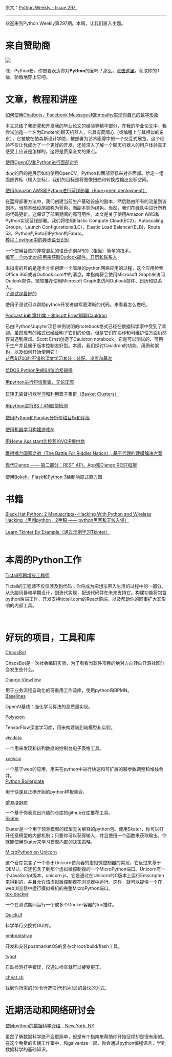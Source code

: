 原文：[Python Weekly - Issue 297 ](http://eepurl.com/cQXCcT)

---

欢迎来到Python Weekly第297期。本周，让我们直入主题。 
  
# 来自赞助商  

[![](https://gallery.mailchimp.com/e2e180baf855ac797ef407fc7/images/6a426b27-541e-4bd7-b621-23ccdc662301.jpg)](http://www.amazon.com/gp/product/B0185367JQ/ref=as_li_tl?ie=UTF8&camp=1789&creative=390957&creativeASIN=B0185367JQ&linkCode=as2&tag=mymerch-20&linkId=OLIXWD4WZ5X6FFHD)

嘿，Python粉，你想要表达你对**Python**的爱吗？那么，[点击这里](http://www.amazon.com/gp/product/B0185367JQ/ref=as_li_tl?ie=UTF8&camp=1789&creative=390957&creativeASIN=B0185367JQ&linkCode=as2&tag=mymerch-20&linkId=OLIXWD4WZ5X6FFHD)，获取你的T恤，骄傲地穿上它吧。
  
  
# 文章，教程和讲座  
  
[如何使用Chatbots，Facebook Messages和Empathy实现你自己的数字形象](https://medium.com/towards-data-science/how-to-make-a-digital-personality-of-yourself-using-chatbots-facebook-and-empathy-8b0c53afa9bd)  

本文总结了我研究和开发我的毕业论文的经验等精华部分，在我的毕业论文中，我尝试创造一个名为Emoter的聊天机器人，它具有同情心（或编程上与其相似的东东），它被放在帕森斯设计学院，被部署为艺术画廊中的一个交互式展览。这个经验不仅让我成为了一个更好的开发，还能深入了解一个聊天机器人的用户体验真正感受上应该是怎样的，这将是贯穿全文的重点。

[使用OpenCV和Python进行面部对齐](http://www.pyimagesearch.com/2017/05/22/face-alignment-with-opencv-and-python/ )  

本文的目的是展示如何使用OpenCV，Python和面部界标来对齐面部。给定一组面部界标（输入坐标），我们的目标是将图像扭曲和转换成输出坐标空间。
  
[使用Amazon AWS和Python进行蓝绿部署（Blue green deployment）](https://medium.com/practo-engineering/blue-green-deployment-on-amazon-aws-38b820518411)  

在蓝绿部署方法中，我们创建当前生产基础设施的副本，然后路由所有的流量到该副本。当前基础设施被称为蓝色，而副本则为绿色。当然，我们在绿队中进行所有的代码更新。这保证了部署期间的高可用性。本文是关于使用Amazon AWS和Python实现蓝绿部署。我们将使用Elastic Compute Cloud(EC2)，Autoscaling Groups，Launch Configurations(LC)，Elastic Load Balancer(ELB)，Route 53，Python的Boto和Python的Fabric。
   
[教程：python中的异步语音识别](https://medium.com/towards-data-science/tutorial-asynchronous-speech-recognition-in-python-b1215d501c64)  

一个使用谷歌的非常混乱的语音识别API的（相当）简单的技术。
   
[编写一个python应用来获取Outlook邮件、日历和联系人](https://docs.microsoft.com/en-us/outlook/rest/python-tutorial)  

本指南的目的是逐步介绍创建一个简单的python网络应用的过程，这个应用检索Office 365或者Outlook.com中的消息。本指南将会使用Microsoft Graph来访问Outlook邮件。微软推荐使用Microsoft Graph来访问Outlook邮件、日历和联系人。
   
[子测试是最好的](https://www.caktusgroup.com/blog/2017/05/29/subtests-are-best/)  

使用子测试可以帮助python开发者编写更清晰的代码。来看看怎么做吧。
  
[Podcast.__init__ 第111集 - 和Scott Ernst聊聊Cauldron](https://www.podcastinit.com/episode-111-cauldron-notebook-with-scott-ernst/)   

已由IPython/Jupyter项目举例说明的notebook格式已经在数据科学家中受到了欢迎。虽然现有的格式已经证明了它们的价值，但是它们在协作和可维护性方面仍然容易遇到麻烦。Scott Ernst创造了Cauldron notebook，它是可以测试的、可用于生产并且属于版本控制友好型。本周，我们探讨Cauldron的功能、用例和架构，以及如何开始使用它！
   
[花费$1700的不错的深度学习套装：装配、设置和基准](https://blog.slavv.com/the-1700-great-deep-learning-box-assembly-setup-and-benchmarks-148c5ebe6415)  
   
[给DOS Python生成64位哈希碰撞](https://medium.com/@robertgrosse/generating-64-bit-hash-collisions-to-dos-python-5b21404a5306)  
   
[用python进行短信欺骗，无论正邪](http://www.thedurkweb.com/sms-spoofing-with-python-for-good-and-evil/)  
   
[玩转无监督机器学习和利用篮子集群（Basket Clusters）](https://hackernoon.com/unsupervised-machine-learning-for-fun-profit-with-basket-clusters-17a1161e7aa1)  
   
[用python进行BS / AN脸部检测](https://www.youtube.com/watch?v=92uo6Ijqn7U)  
   
[使用Python和Pandas分析价格目标和评级](http://blog.ayoungprogrammer.com/2017/05/using-python-and-pandas-to-analyze-price-targets-and-ratings.html/)  
   
[使用机器学习构建游戏AI](https://www.activestate.com/blog/2017/05/building-game-ai-using-machine-learning-working-tensorflow-keras-and-intel-mkl-python)  
   
[用Home Assistant监控我的VOIP提供商](https://medium.com/@davidcameron/monitoring-my-voip-provider-with-home-assistant-83a31f0a8cb9)  
   
[赢得擂台国家之战（The Battle For Riddler Nation）；基于代理的建模解决方案](https://ntguardian.wordpress.com/2017/05/29/winning-the-battle-for-riddler-nation-an-agent-based-modelling-approach/)  
   
[现代Django —— 第二部分：REST API，App和Django REST框架](https://medium.com/@djstein/modern-django-part-2-rest-apis-apps-and-django-rest-framework-ea0cac5ab104)  
   
[使用Bokeh，Flask和Python 3绘制响应式直方图](https://www.fullstackpython.com/blog/responsive-bar-charts-bokeh-flask-python-3.html)  
  
  
# 书籍  
  
[Black Hat Python: 2 Manuscripts--Hacking With Python and Wireless Hacking（黑帽python：2手稿 —— python黑客和无线入侵）](http://amzn.to/2rdbWDB)  
   
[Learn Tkinter By Example（通过示例学习Tkinter）](https://github.com/Dvlv/Tkinter-By-Example/blob/master/Tkinter-By-Example.pdf )   
   
  
# 本周的Python工作  
  
[Tictail招聘增长工程师](http://jobs.pythonweekly.com/jobs/growth-engineer/)   

Tictail的工程师不仅仅涉及到代码；你将成为把想法带入生活的过程中的一部分。从头脑风暴和早期设计，到迭代实现，配送代码并在未来支持它。构建功能将包含python后端工作，开发支持tictail.com的React前端，以及帮助你的同事扩大其影响的内部工具。

   
  
# 好玩的项目，工具和库  
  
[ChaosBot](https://github.com/chaosbot/Chaos)  

ChaosBot是一次社会编码实验，为了看看当软件项目的绝对方向转向开源社区时会发生些什么。

[Django Viewflow](http://viewflow.io/)  

用于业务流程自动化的可重用工作流库，使用python和BPMN。
   
[Baselines](https://github.com/openai/baselines)  

OpenAI基线：强化学习算法的高质量实现。

[Polyaxon](https://github.com/polyaxon/polyaxon)  

TensorFlow深度学习库，用来构建端到端模型和实验。

[visidata](https://github.com/saulpw/visidata)  

一个用来发现和排列数据的控制台电子表格工具。

[xcessiv](https://github.com/reiinakano/xcessiv)  

一个基于web的应用，用来在python中进行快速和可扩展的超参数调整和堆栈合并。
   
[Python Boilerplate](https://www.python-boilerplate.com/py3+executable)  

用于快速且正确开始的python样板集合。

[gitsuggest](https://github.com/csurfer/gitsuggest)  

一个基于你表现出兴趣的仓库的github仓库推荐工具。
   
[Skater](https://github.com/datascienceinc/Skater)  

Skater是一个用于预测模型的模型无关解释的python包。使用Skater，你可以打开任意模型的内部机制；只要你可以获得输入，并且使用一个函数来获取输出，你就能使用Skater来学习模型内部的决策策略。

[MicroPython on Unicorn](https://github.com/micropython/micropython-unicorn)  

这个仓库包含了一个基于Unicorn仿真器的虚拟微控制器的实现，它反过来基于QEMU。它还包含了到那个虚拟微控制器的一个MicroPython端口。Unicorn有一个JavaScript版本，unicorn.js，它是通过在Unicorn的C版本上运行Emscripten来得到的，并且允许该虚拟微控制器在浏览器中运行。这样，就可以提供一个在web浏览器中运行模拟裸机的完整MicroPython端口。
   
[tox-docker](https://github.com/dcrosta/Tox-Docker/)  

一个在测试期间运行一个或多个Docker容器的tox插件。

[QuickUI](https://github.com/ac1235/python-QuickUI)  

科学单行交换式GUI库。

[pmbootstrap](https://github.com/postmarketOS/pmbootstrap)  

开发和安装postmarketOS的复杂chroot/build/flash工具。

[typot](https://github.com/chakki-works/typot)  

自动检测打字错误，仅通过检查就可以接受更正。

[cheat.sh](https://github.com/chubin/cheat.sh)  

找到你所需的{命令行选项|代码片段}的最快的方式。

  
# 近期活动和网络研讨会  
  
[使用python的数据科学介绍 - New York, NY](https://www.meetup.com/NYDataScientists/events/240372768/)  

虽然了解数据科学绝不会更简单，但是有个指南来帮助你开始征程却是很有用的。在这个免费的实践工作室中，和galvanize一起，你会通过python编程语言，学到数据科学的基础知识。

 

